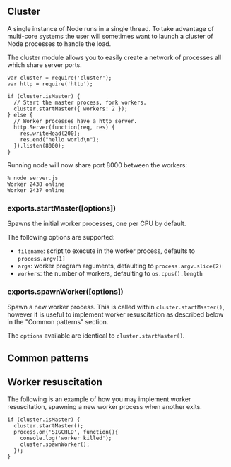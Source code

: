 ## Cluster

A single instance of Node runs in a single thread. To take advantage of
multi-core systems the user will sometimes want to launch a cluster of Node
processes to handle the load.

The cluster module allows you to easily create a network of processes all
which share server ports.

    var cluster = require('cluster');
    var http = require('http');

    if (cluster.isMaster) {
      // Start the master process, fork workers.
      cluster.startMaster({ workers: 2 });
    } else {
      // Worker processes have a http server.
      http.Server(function(req, res) {
        res.writeHead(200);
        res.end("hello world\n");
      }).listen(8000);
    }

Running node will now share port 8000 between the workers:

    % node server.js
    Worker 2438 online
    Worker 2437 online

### exports.startMaster([options])

  Spawns the initial worker processes, one per CPU by default.

  The following options are supported:

  - `filename`: script to execute in the worker process, defaults to
    `process.argv[1]`
  - `args`: worker program arguments, defaulting to `process.argv.slice(2)`
  - `workers`: the number of workers, defaulting to `os.cpus().length`

### exports.spawnWorker([options])

   Spawn a new worker process. This is called within `cluster.startMaster()`,
   however it is useful to implement worker resuscitation as described below
   in the "Common patterns" section.

   The `options` available are identical to `cluster.startMaster()`.

## Common patterns

## Worker resuscitation

The following is an example of how you may implement worker resuscitation,
spawning a new worker process when another exits.

    if (cluster.isMaster) {
      cluster.startMaster();
      process.on('SIGCHLD', function(){
        console.log('worker killed');
        cluster.spawnWorker();
      });
    }

